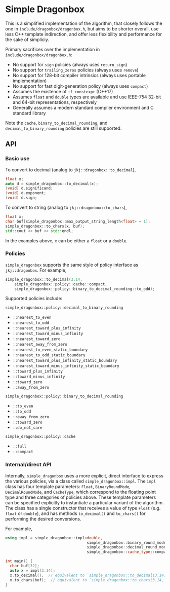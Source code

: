 # Simple Dragonbox

This is a simplified implementation of the algorithm, that closely follows the
one in `include/dragonbox/dragonbox.h`, but aims to be shorter overall, use less
C++ template indirection, and offer less flexibility and performance for the
sake of simpliciy.

Primary sacrifices over the implementation in `include/dragonbox/dragonbox.h`:

- No support for `sign` policies (always uses `return_sign`)
- No support for `trailing_zeros` policies (always uses `remove`)
- No support for 128-bit compiler intrinsics (always uses portable
  implementation)
- No support for fast digit-generation policy (always uses `compact`)
- Assumes the existence of `if constexpr` (C++17)
- Assumes `float` and `double` types are available and use IEEE-754 32-bit and
  64-bit representations, respectively
- Generally assumes a modern standard compiler environment and C standard
  library

Note the `cache`, `binary_to_decimal_rounding`, and `decimal_to_binary_rounding`
policies are still supported.

## API

### Basic use

To convert to decimal (analog to `jkj::dragonbox::to_decimal`),

```cpp
float x;
auto d = simple_dragonbox::to_decimal(x);
(void) d.significand;
(void) d.exponent;
(void) d.sign;
```

To convert to string (analog to `jkj::dragonbox::to_chars`),

```cpp
float x;
char buf[simple_dragonbox::max_output_string_length<float> + 1];
simple_dragonbox::to_chars(x, buf);
std::cout << buf << std::endl;
```

In the examples above, `x` can be either a `float` or a `double`.

### Policies

`simple_dragonbox` supports the same style of policy interface as
`jkj::dragonbox`. For example,

```cpp
simple_dragonbox::to_decimal(3.14,
    simple_dragonbox::policy::cache::compact,
    simple_dragonbox::policy::binary_to_decimal_rounding::to_odd);
```

Supported policies include:

`simple_dragonbox::policy::decimal_to_binary_rounding`

- `::nearest_to_even`
- `::nearest_to_odd`
- `::nearest_toward_plus_infinity`
- `::nearest_toward_minus_infinity`
- `::nearest_toward_zero`
- `::nearest_away_from_zero`
- `::nearest_to_even_static_boundary`
- `::nearest_to_odd_static_boundary`
- `::nearest_toward_plus_infinity_static_boundary`
- `::nearest_toward_minus_infinity_static_boundary`
- `::toward_plus_infinity`
- `::toward_minus_infinity`
- `::toward_zero`
- `::away_from_zero`

`simple_dragonbox::policy::binary_to_decimal_rounding`

- `::to_even`
- `::to_odd`
- `::away_from_zero`
- `::toward_zero`
- `::do_not_care`

`simple_dragonbox::policy::cache`

- `::full`
- `::compact`

### Internal/direct API

Internally, `simple_dragonbox` uses a more explicit, direct interface to express
the various policies, via a class called `simple_dragonbox::impl`. The `impl`
class has four template parameters: `Float`, `BinaryRoundMode`,
`DecimalRoundMode`, and `CacheType`, which correspond to the floating point
type and three categories of policies above. These template parameters can be
specified explicitly to instantiate a particular variant of the algorithm. The
class has a single constructor that receives a value of type `Float` (e.g.
`float` or `double`), and has methods `to_decimal()` and `to_chars()` for
performing the desired conversions.

For example,

```cpp
using impl = simple_dragonbox::impl<double,
                                    simple_dragonbox::binary_round_mode::toward_zero,
                                    simple_dragonbox::decimal_round_mode::toward_zero,
                                    simple_dragonbox::cache_type::compact>;

int main() {
  char buf[32];
  auto x = impl(3.14);
  x.to_decimal();  // equivalent to `simple_dragonbox::to_decimal(3.14, policies...)`
  x.to_chars(buf);  // equivalent to `simple_dragonbox::to_chars(3.14, buf, policies...)`
}
```

